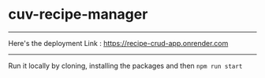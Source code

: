 # cuv-recipe-manager

-------------

Here's the deployment Link : https://recipe-crud-app.onrender.com

-------------

Run it locally by cloning, installing the packages and then ```npm run start```

